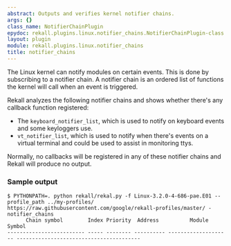 ```yaml
---
abstract: Outputs and verifies kernel notifier chains.
args: {}
class_name: NotifierChainPlugin
epydoc: rekall.plugins.linux.notifier_chains.NotifierChainPlugin-class.html
layout: plugin
module: rekall.plugins.linux.notifier_chains
title: notifier_chains
---
```


The Linux kernel can notify modules on certain events. This is done by subscribing to a notifier chain.
A notifier chain is an ordered list of functions the kernel will call when an event is triggered.

Rekall analyzes the following notifier chains and shows whether there's any callback function registered:
 - The `keyboard_notifier_list`, which is used to notify on keyboard events and some keyloggers use. 
 - `vt_notifier_list`, which is used to notify when there's events on a virtual terminal and could be used to assist in monitoring ttys.

Normally, no callbacks will be registered in any of these notifier chains and Rekall will produce no output.

### Sample output

```
$ PYTHONPATH=. python rekall/rekal.py -f Linux-3.2.0-4-686-pae.E01 --profile_path ../my-profiles/ https://raw.githubusercontent.com/google/rekall-profiles/master/ - notifier_chains
      Chain symbol        Index Priority  Address          Module                         Symbol                 
------------------------- ----- -------- ---------- -------------------- ----------------------------------------
```
